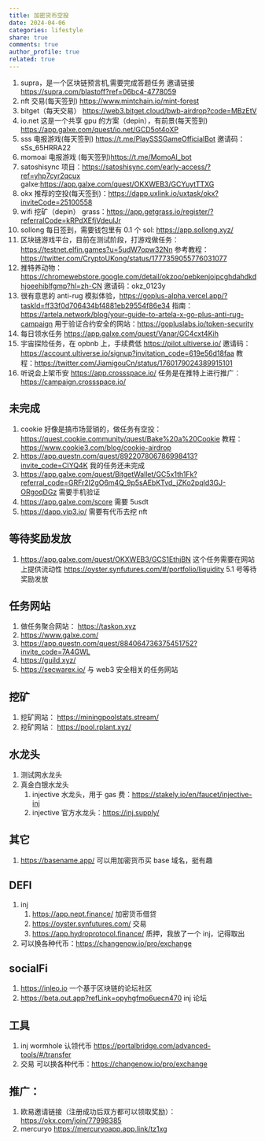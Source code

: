 ```yaml
---
title: 加密货币空投
date: 2024-04-06
categories: lifestyle
share: true
comments: true
author_profile: true
related: true
---
```


1. supra，是一个区块链预言机,需要完成答题任务 邀请链接 https://supra.com/blastoff?ref=06bc4-4778059
2. nft 交易(每天签到) https://www.mintchain.io/mint-forest
3. bitget（每天交易） https://web3.bitget.cloud/bwb-airdrop?code=MBzEtV
4. io.net 这是一个共享 gpu 的方案（depin），有前景(每天签到) https://app.galxe.com/quest/io.net/GCD5ot4oXP
5. sss 电报游戏(每天签到) https://t.me/PlaySSSGameOfficialBot 邀请码：sSs_65HRRA22
6. momoai 电报游戏 (每天签到)https://t.me/MomoAI_bot
7. satoshisync 项目：https://satoshisync.com/early-access/?ref=yhp7cyr2qcux galxe:https://app.galxe.com/quest/OKXWEB3/GCYuytTTXG
8. okx 推荐的空投(每天签到)：https://dapp.uxlink.io/uxtask/okx?inviteCode=25100558
9. wifi 挖矿（depin） grass：https://app.getgrass.io/register/?referralCode=kRPdXEfjVdeulJr
10. sollong 每日签到，需要钱包里有 0.1 个 sol: https://app.sollong.xyz/
11. 区块链游戏平台，目前在测试阶段，打游戏做任务：https://testnet.elfin.games?u=5udW7opw32Nn 参考教程：https://twitter.com/CryptoUKong/status/1777359055776031077
12. 推特养动物：https://chromewebstore.google.com/detail/okzoo/pebkenjoipcghdahdkdhjoeehiblfgmp?hl=zh-CN 邀请码：okz_0123y
13. 很有意思的 anti-rug 模拟体验，https://goplus-alpha.vercel.app/?taskId=ff33f0d706434bf4881eb29554f86e34 指南：https://artela.network/blog/your-guide-to-artela-x-go-plus-anti-rug-campaign 用于验证合约安全的网站：https://gopluslabs.io/token-security
14. 每日领水任务 https://app.galxe.com/quest/Vanar/GC4cxt4Kih
15. 宇宙探险任务，在 opbnb 上，手续费低 https://pilot.ultiverse.io/ 邀请码：https://account.ultiverse.io/signup?invitation_code=619e56d18faa 教程：https://twitter.com/JiamigouCn/status/1760179024389915101
16. 听说会上架币安 https://app.crossspace.io/ 任务是在推特上进行推广：https://campaign.crossspace.io/

## 未完成

1.  cookie 好像是搞市场营销的，做任务有空投： https://quest.cookie.community/quest/Bake%20a%20Cookie 教程：https://www.cookie3.com/blog/cookie-airdrop
2.  https://app.questn.com/quest/892207806786998413?invite_code=CIYQ4K 我的任务还未完成
3.  https://app.galxe.com/quest/BitgetWallet/GC5x1th1Fk?referral_code=GRFr2I2gO6m4Q_9p5sAEbKTvd_jZKo2pqld3GJ-ORgoqDGz 需要手机验证
4.  https://app.galxe.com/score 需要 5usdt
5.  https://dapp.vip3.io/ 需要有代币去挖 nft

## 等待奖励发放

1. https://app.galxe.com/quest/OKXWEB3/GCS1EthjBN 这个任务需要在网站上提供流动性 https://oyster.synfutures.com/#/portfolio/liquidity 5.1 号等待奖励发放

## 任务网站

1. 做任务聚合网站： https://taskon.xyz
2. https://www.galxe.com/
3. https://app.questn.com/quest/884064736375451752?invite_code=7A4GWL
4. https://guild.xyz/
5. https://secwarex.io/ 与 web3 安全相关的任务网站

## 挖矿

1. 挖矿网站： https://miningpoolstats.stream/
2. 挖矿网站： https://pool.rplant.xyz/

## 水龙头

1. 测试网水龙头
2. 真金白银水龙头
   1. injective 水龙头，用于 gas 费：https://stakely.io/en/faucet/injective-inj
   2. injective 官方水龙头：https://inj.supply/

## 其它

1. https://basename.app/ 可以用加密货币买 base 域名，挺有趣

## DEFI

1. inj
   1. https://app.nept.finance/ 加密货币借贷
   2. https://oyster.synfutures.com/ 交易
   3. https://app.hydroprotocol.finance/ 质押，我放了一个 inj，记得取出
2. 可以换各种代币：https://changenow.io/pro/exchange

## socialFi

1.  https://inleo.io 一个基于区块链的论坛社区
2.  https://beta.out.app?refLink=opyhgfmo6uecn470 inj 论坛

## 工具

1. inj
   wormhole 认领代币 https://portalbridge.com/advanced-tools/#/transfer
2. 交易
   可以换各种代币：https://changenow.io/pro/exchange

## 推广：

1. 欧易邀请链接（注册成功后双方都可以领取奖励）：https://okx.com/join/77998385
2. mercuryo https://mercuryoapp.app.link/tz1xg

